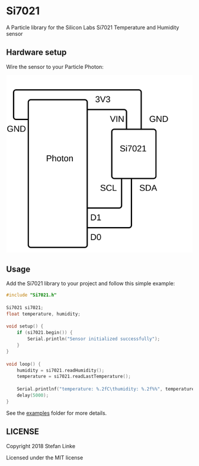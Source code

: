 # Si7021

A Particle library for the Silicon Labs Si7021 Temperature and Humidity
sensor

## Hardware setup

Wire the sensor to your Particle Photon:

![schematic](doc/schematic.svg)

## Usage

Add the Si7021 library to your project and follow this simple example:

```cpp
#include "Si7021.h"

Si7021 si7021;
float temperature, humidity;

void setup() {
    if (si7021.begin()) {
        Serial.println("Sensor initialized successfully");
    }
}

void loop() {
    humidity = si7021.readHumidity();
    temperature = si7021.readLastTemperature();

    Serial.printlnf("temperature: %.2fC\thumidity: %.2f%%", temperature, humidity);
    delay(5000);
}
```

See the [examples](examples) folder for more details.

## LICENSE

Copyright 2018 Stefan Linke

Licensed under the MIT license
